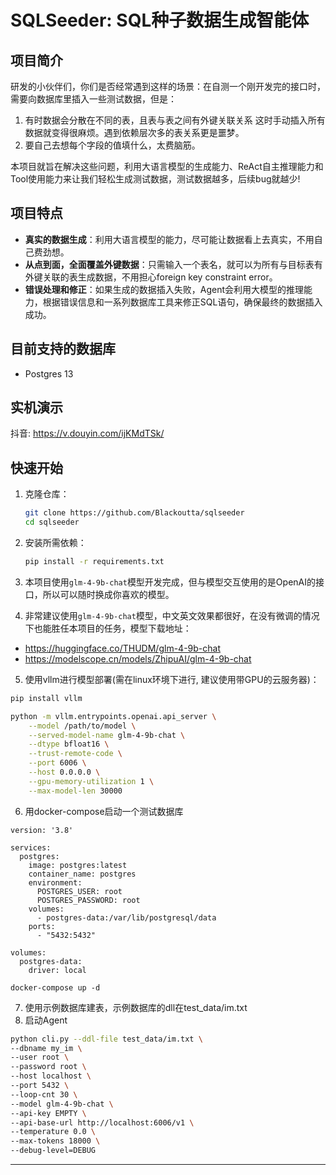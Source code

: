 # SQLSeeder: SQL种子数据生成智能体

## 项目简介

研发的小伙伴们，你们是否经常遇到这样的场景：在自测一个刚开发完的接口时，需要向数据库里插入一些测试数据，但是：

1. 有时数据会分散在不同的表，且表与表之间有外键关联关系 这时手动插入所有数据就变得很麻烦。遇到依赖层次多的表关系更是噩梦。
2. 要自己去想每个字段的值填什么，太费脑筋。

本项目就旨在解决这些问题，利用大语言模型的生成能力、ReAct自主推理能力和Tool使用能力来让我们轻松生成测试数据，测试数据越多，后续bug就越少!

## 项目特点

- **真实的数据生成**：利用大语言模型的能力，尽可能让数据看上去真实，不用自己费劲想。
- **从点到面，全面覆盖外键数据**：只需输入一个表名，就可以为所有与目标表有外键关联的表生成数据，不用担心foreign key
  constraint error。
- **错误处理和修正**：如果生成的数据插入失败，Agent会利用大模型的推理能力，根据错误信息和一系列数据库工具来修正SQL语句，确保最终的数据插入成功。

## 目前支持的数据库

- Postgres 13

## 实机演示
抖音: https://v.douyin.com/ijKMdTSk/ 

## 快速开始

1. 克隆仓库：
    ```bash
    git clone https://github.com/Blackoutta/sqlseeder
    cd sqlseeder
    ```

2. 安装所需依赖：
    ```bash
    pip install -r requirements.txt
    ```
3. 本项目使用`glm-4-9b-chat`模型开发完成，但与模型交互使用的是OpenAI的接口，所以可以随时换成你喜欢的模型。

4. 非常建议使用`glm-4-9b-chat`模型，中文英文效果都很好，在没有微调的情况下也能胜任本项目的任务，模型下载地址：
- https://huggingface.co/THUDM/glm-4-9b-chat
- https://modelscope.cn/models/ZhipuAI/glm-4-9b-chat

5. 使用vllm进行模型部署(需在linux环境下进行, 建议使用带GPU的云服务器)：

```bash
pip install vllm

python -m vllm.entrypoints.openai.api_server \
    --model /path/to/model \
    --served-model-name glm-4-9b-chat \
    --dtype bfloat16 \
    --trust-remote-code \
    --port 6006 \
    --host 0.0.0.0 \
    --gpu-memory-utilization 1 \
    --max-model-len 30000
```

6. 用docker-compose启动一个测试数据库

```
version: '3.8'

services:
  postgres:
    image: postgres:latest
    container_name: postgres
    environment:
      POSTGRES_USER: root
      POSTGRES_PASSWORD: root
    volumes:
      - postgres-data:/var/lib/postgresql/data
    ports:
      - "5432:5432"

volumes:
  postgres-data:
    driver: local
```

```
docker-compose up -d
```

7. 使用示例数据库建表，示例数据库的dll在test_data/im.txt
8. 启动Agent
```bash
python cli.py --ddl-file test_data/im.txt \
--dbname my_im \
--user root \
--password root \
--host localhost \
--port 5432 \
--loop-cnt 30 \
--model glm-4-9b-chat \
--api-key EMPTY \
--api-base-url http://localhost:6006/v1 \
--temperature 0.0 \
--max-tokens 18000 \
--debug-level=DEBUG
```
---
